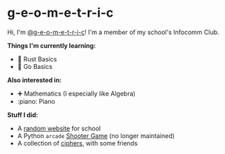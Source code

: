 # g-e-o-m-e-t-r-i-c

Hi, I'm [@g-e-o-m-e-t-r-i-c](https://github.com/g-e-o-m-e-t-r-i-c/g-e-o-m-e-t-r-i-c)!
I'm a member of my school's Infocomm Club.

**Things I'm currently learning:**

- :crab: Rust Basics
- :hedgehog: Go Basics

**Also interested in:**

- :heavy_plus_sign: Mathematics (I especially like Algebra)
- :piano: Piano

**Stuff I did:**

- A [random website](https://github.com/g-e-o-m-e-t-r-i-c/final-web-project)
  for school
- A Python `arcade` [Shooter Game](https://github.com/g-e-o-m-e-t-r-i-c/shooter-game)
  (no longer maintained)
- A collection of [ciphers](https://github.com/g-e-o-m-e-t-r-i-c/ciphers),
  with some friends
